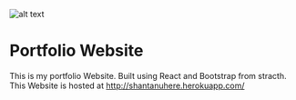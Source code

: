 ![alt text](https://www.codefactor.io/repository/github/shantanupatil23/portfolio_website/badge)

# Portfolio Website

This is my portfolio Website. Built using React and Bootstrap from stracth.
This Website is hosted at http://shantanuhere.herokuapp.com/
